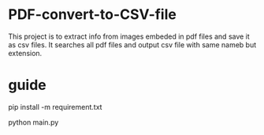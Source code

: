 # PDF-convert-to-CSV-file
This project is to extract info from images embeded in pdf files and save it as csv files.
It searches all pdf files and output csv file with same nameb but extension.

# guide
pip install -m requirement.txt

python main.py
